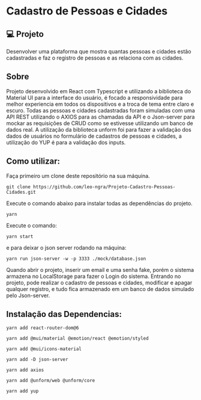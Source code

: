 # Cadastro de Pessoas e Cidades

## 💻 Projeto

Desenvolver uma plataforma que mostra quantas pessoas e cidades estão cadastradas e faz o registro de pessoas e as relaciona com as cidades.

## Sobre
Projeto desenvolvido em React com Typescript e utilizando a biblioteca do Material UI para a interface do usuário, é focado a responsividade para melhor experiencia em todos os dispositivos e a troca de tema entre claro e escuro.
Todas as pessoas e cidades cadastradas foram simuladas com uma API REST utilizando o AXIOS para as chamadas da API e o Json-server para mockar as requisições de CRUD como se estivesse utilizando um banco de dados real. A utilização da biblioteca unform foi para fazer a validação dos dados de usuários no formulário de cadastros de pessoas e cidades, a utilização do YUP é para a validação dos inputs.

## Como utilizar:

Faça primeiro um clone deste repositório na sua máquina.

```
git clone https://github.com/leo-ngra/Projeto-Cadastro-Pessoas-Cidades.git
```

Execute o  comando abaixo para instalar todas as dependências do projeto.

```
yarn
```

Execute o comando:

```
yarn start
```
e para deixar o json server rodando na máquina:

```
yarn run json-server -w -p 3333 ./mock/database.json
```

Quando abrir o projeto, inserir um email e uma senha fake, porém o sistema armazena no LocalStorage para fazer o Login do sistema.
Entrando no projeto, pode realizar o cadastro de pessoas e cidades, modificar e apagar qualquer registro, e tudo fica armazenado em um banco de dados simulado pelo Json-server.



## Instalação das Dependencias:
```
yarn add react-router-dom@6
```
```
yarn add @mui/material @emotion/react @emotion/styled
```
```
yarn add @mui/icons-material
```
```
yarn add -D json-server
```
```
yarn add axios
```
```
yarn add @unform/web @unform/core
```
```
yarn add yup
```